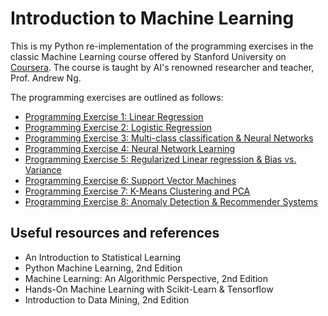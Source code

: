 # Introduction to Machine Learning #

This is my Python re-implementation of the programming exercises in the classic Machine Learning course offered by Stanford University on [Coursera](https://www.coursera.org/). The course is taught by AI's renowned researcher and teacher, Prof. Andrew Ng.

The programming exercises are outlined as follows:

- [Programming Exercise 1: Linear Regression](ex1)
- [Programming Exercise 2: Logistic Regression](ex2)
- [Programming Exercise 3: Multi-class classification & Neural Networks](ex3)
- [Programming Exercise 4: Neural Network Learning](ex4)
- [Programming Exercise 5: Regularized Linear regression & Bias vs. Variance](ex5)
- [Programming Exercise 6: Support Vector Machines](ex6)
- [Programming Exercise 7: K-Means Clustering and PCA](ex7)
- [Programming Exercise 8: Anomaly Detection & Recommender Systems](ex8)

## Useful resources and references
- An Introduction to Statistical Learning
- Python Machine Learning, 2nd Edition
- Machine Learning: An Algorithmic Perspective, 2nd Edition
- Hands-On Machine Learning with Scikit-Learn & Tensorflow
- Introduction to Data Mining, 2nd Edition
